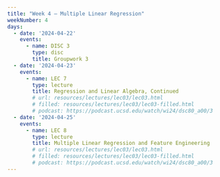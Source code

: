 ```yaml
---
title: "Week 4 – Multiple Linear Regression"
weekNumber: 4
days:
  - date: '2024-04-22'
    events:
      - name: DISC 3
        type: disc
        title: Groupwork 3
  - date: '2024-04-23'
    events:
      - name: LEC 7
        type: lecture
        title: Regression and Linear Algebra, Continued
        # url: resources/lectures/lec03/lec03.html
        # filled: resources/lectures/lec03/lec03-filled.html
        # podcast: https://podcast.ucsd.edu/watch/wi24/dsc80_a00/3
  - date: '2024-04-25'
    events:
      - name: LEC 8
        type: lecture
        title: Multiple Linear Regression and Feature Engineering
        # url: resources/lectures/lec03/lec03.html
        # filled: resources/lectures/lec03/lec03-filled.html
        # podcast: https://podcast.ucsd.edu/watch/wi24/dsc80_a00/3
---
```

